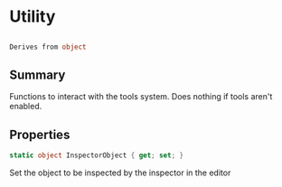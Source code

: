 # Utility

## 
```c#
Derives from object
```

## Summary

Functions to interact with the tools system. Does nothing if tools aren't enabled.
## Properties

```c#
static object InspectorObject { get; set; } 
```
Set the object to be inspected by the inspector in the editor
